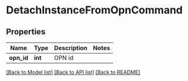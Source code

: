 # DetachInstanceFromOpnCommand

## Properties
Name | Type | Description | Notes
------------ | ------------- | ------------- | -------------
**opn_id** | **int** | OPN id | 

[[Back to Model list]](../README.md#documentation-for-models) [[Back to API list]](../README.md#documentation-for-api-endpoints) [[Back to README]](../README.md)


